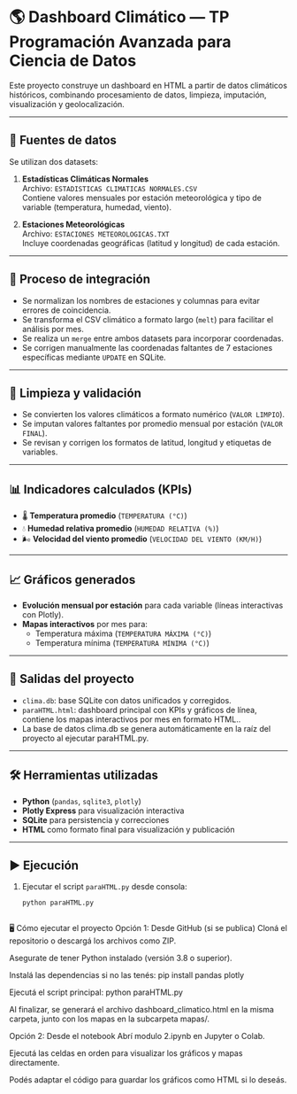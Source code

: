 # 🌎 Dashboard Climático — TP Programación Avanzada para Ciencia de Datos

Este proyecto construye un dashboard en HTML a partir de datos climáticos históricos, combinando procesamiento de datos, limpieza, imputación, visualización y geolocalización.

---

## 📁 Fuentes de datos

Se utilizan dos datasets:

1. **Estadísticas Climáticas Normales**  
   Archivo: `ESTADISTICAS CLIMATICAS NORMALES.CSV`  
   Contiene valores mensuales por estación meteorológica y tipo de variable (temperatura, humedad, viento).

2. **Estaciones Meteorológicas**  
   Archivo: `ESTACIONES METEOROLOGICAS.TXT`  
   Incluye coordenadas geográficas (latitud y longitud) de cada estación.

---

## 🔄 Proceso de integración

- Se normalizan los nombres de estaciones y columnas para evitar errores de coincidencia.
- Se transforma el CSV climático a formato largo (`melt`) para facilitar el análisis por mes.
- Se realiza un `merge` entre ambos datasets para incorporar coordenadas.
- Se corrigen manualmente las coordenadas faltantes de 7 estaciones específicas mediante `UPDATE` en SQLite.

---

## 🧼 Limpieza y validación

- Se convierten los valores climáticos a formato numérico (`VALOR LIMPIO`).
- Se imputan valores faltantes por promedio mensual por estación (`VALOR FINAL`).
- Se revisan y corrigen los formatos de latitud, longitud y etiquetas de variables.

---

## 📊 Indicadores calculados (KPIs)

- 🌡️ **Temperatura promedio** (`TEMPERATURA (°C)`)
- 💧 **Humedad relativa promedio** (`HUMEDAD RELATIVA (%)`)
- 🌬️ **Velocidad del viento promedio** (`VELOCIDAD DEL VIENTO (KM/H)`)

---

## 📈 Gráficos generados

- **Evolución mensual por estación** para cada variable (líneas interactivas con Plotly).
- **Mapas interactivos** por mes para:
  - Temperatura máxima (`TEMPERATURA MÁXIMA (°C)`)
  - Temperatura mínima (`TEMPERATURA MÍNIMA (°C)`)


---

## 🧾 Salidas del proyecto

- `clima.db`: base SQLite con datos unificados y corregidos.
- `paraHTML.html`: dashboard principal con KPIs y gráficos de línea, contiene los mapas interactivos por mes en formato HTML..
- La base de datos clima.db se genera automáticamente en la raíz del proyecto al ejecutar paraHTML.py.

---

## 🛠️ Herramientas utilizadas

- **Python** (`pandas`, `sqlite3`, `plotly`)
- **Plotly Express** para visualización interactiva
- **SQLite** para persistencia y correcciones
- **HTML** como formato final para visualización y publicación

---

## ▶️ Ejecución

1. Ejecutar el script `paraHTML.py` desde consola:
   ```bash
   python paraHTML.py



🖥️ Cómo ejecutar el proyecto
Opción 1: Desde GitHub (si se publica)
Cloná el repositorio o descargá los archivos como ZIP.

Asegurate de tener Python instalado (versión 3.8 o superior).

Instalá las dependencias si no las tenés:
pip install pandas plotly

Ejecutá el script principal:
python paraHTML.py

Al finalizar, se generará el archivo dashboard_climatico.html en la misma carpeta, junto con los mapas en la subcarpeta mapas/.

Opción 2: Desde el notebook
Abrí modulo 2.ipynb en Jupyter o Colab.

Ejecutá las celdas en orden para visualizar los gráficos y mapas directamente.

Podés adaptar el código para guardar los gráficos como HTML si lo deseás.